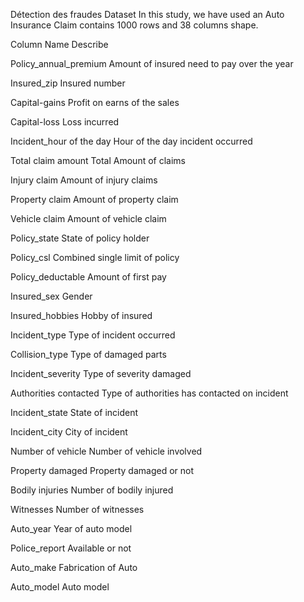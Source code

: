 Détection des fraudes 
Dataset
In this study, we have used an Auto Insurance Claim contains 1000 rows and 38 columns shape.

Column Name	Describe

Policy_annual_premium	Amount of insured need to pay over the year

Insured_zip	Insured number

Capital-gains	Profit on earns of the sales

Capital-loss	Loss incurred

Incident_hour of the day	Hour of the day incident occurred

Total claim amount	Total Amount of claims

Injury claim	Amount of injury claims

Property claim	Amount of property claim

Vehicle claim	Amount of vehicle claim

Policy_state	State of policy holder

Policy_csl	Combined single limit of policy

Policy_deductable	Amount of first pay

Insured_sex	Gender

Insured_hobbies	Hobby of insured

Incident_type	Type of incident occurred

Collision_type	Type of damaged parts

Incident_severity	Type of severity damaged

Authorities contacted	Type of authorities has contacted on incident

Incident_state	State of incident

Incident_city	City of incident

Number of vehicle	Number of vehicle involved

Property damaged	Property damaged or not

Bodily injuries	Number of bodily injured

Witnesses	Number of witnesses

Auto_year	Year of auto model

Police_report	Available or not

Auto_make	Fabrication of Auto

Auto_model	Auto model

